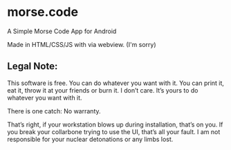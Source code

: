 # morse.code
A Simple Morse Code App for Android

Made in HTML/CSS/JS with via webview. (I'm sorry)

## Legal Note:
This software is free. You can do whatever you want with it. You can print it, eat it, throw it at your friends or burn it. I don’t care. It’s yours to do whatever you want with it.

There is one catch: No warranty.

That’s right, if your workstation blows up during installation, that’s on you. If you break your collarbone trying to use the UI, that’s all your fault. I am not responsible for your nuclear detonations or any limbs lost.
